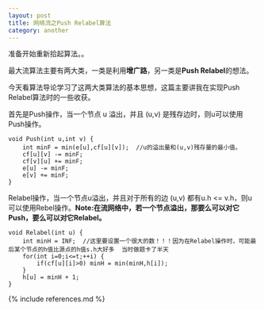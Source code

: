 ```yaml
---
layout: post
title: 网络流之Push Relabel算法
category: another
---
```



准备开始重新拾起算法。。

最大流算法主要有两大类，一类是利用**增广路**，另一类是**Push Relabel**的想法。

今天看算法导论学习了这两大类算法的基本思想，这篇主要讲我在实现Push Relabel算法时的一些收获。

首先是Push操作，当一个节点 u 溢出，并且 (u,v) 是残存边时，则u可以使用Push操作。


    void Push(int u,int v) {
	    int minF = min(e[u],cf[u][v]);  //u的溢出量和(u,v)残存量的最小值。
	    cf[u][v] -= minF;
	    cf[v][u] += minF;
	    e[u] -= minF;
	    e[v] += minF;   
    }

Relabel操作，当一个节点u溢出，并且对于所有的边 (u,v) 都有u.h <= v.h，则u可以使用Rebel操作。**Note:在流网络中，若一个节点溢出，那要么可以对它Push，要么可以对它Relabel。**


	void Relabel(int u) {
		int minH = INF;  //这里要设置一个很大的数！！！因为在Relabel操作时，可能最后某个节点的h值比源点的h值s.h大好多  当时做题卡了半天
		for(int i=0;i<=t;++i) {
			if(cf[u][i]>0) minH = min(minH,h[i]);
		}
		h[u] = minH + 1;
	}


{% include references.md %}
